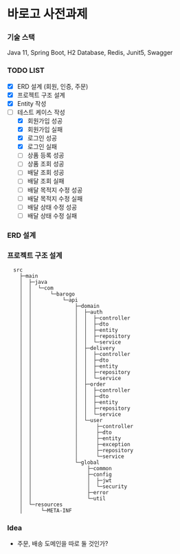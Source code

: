 # 바로고 사전과제

### 기술 스택
Java 11, Spring Boot, H2 Database, Redis, Junit5, Swagger

### TODO LIST
- [X] ERD 설계 (회원, 인증, 주문)
- [X] 프로젝트 구조 설계
- [X] Entity 작성
- [ ] 테스트 케이스 작성
  - [X] 회원가입 성공
  - [X] 회원가입 실패
  - [X] 로그인 성공
  - [X] 로그인 실패
  - [ ] 상품 등록 성공
  - [ ] 상품 조회 성공
  - [ ] 배달 조회 성공
  - [ ] 배달 조회 실패
  - [ ] 배달 목적지 수정 성공
  - [ ] 배달 목적지 수정 실패
  - [ ] 배달 상태 수정 성공
  - [ ] 배달 상태 수정 실패

### ERD 설계

### 프로젝트 구조 설계
```
  src
    ├─main
    │  ├─java
    │  │  └─com
    │  │      └─barogo
    │  │          └─api
    │  │              ├─domain
    │  │              │  ├─auth
    │  │              │  │  ├─controller
    │  │              │  │  ├─dto
    │  │              │  │  ├─entity
    │  │              │  │  ├─repository
    │  │              │  │  └─service
    │  │              │  ├─delivery
    │  │              │  │  ├─controller
    │  │              │  │  ├─dto
    │  │              │  │  ├─entity
    │  │              │  │  ├─repository
    │  │              │  │  └─service
    │  │              │  ├─order
    │  │              │  │  ├─controller
    │  │              │  │  ├─dto
    │  │              │  │  ├─entity
    │  │              │  │  ├─repository
    │  │              │  │  └─service
    │  │              │  └─user
    │  │              │      ├─controller
    │  │              │      ├─dto
    │  │              │      ├─entity
    │  │              │      ├─exception
    │  │              │      ├─repository
    │  │              │      └─service
    │  │              └─global
    │  │                  ├─common
    │  │                  ├─config
    │  │                  │  ├─jwt
    │  │                  │  └─security
    │  │                  ├─error
    │  │                  └─util
    │  └─resources
    │      └─META-INF
```


### Idea
- 주문, 배송 도메인을 따로 둘 것인가?
